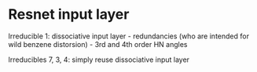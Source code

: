 # Resnet input layer
Irreducible 1: dissociative input layer - redundancies (who are intended for wild benzene distorsion) - 3rd and 4th order HN angles

Irreducibles 7, 3, 4: simply reuse dissociative input layer
